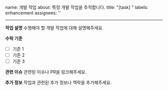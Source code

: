 name: 개발 작업
about: 특정 개발 작업을 추적합니다.
title: "[task] "
labels: enhancement
assignees: ''

---

**작업 설명**
수행해야 할 개발 작업에 대해 설명해주세요.

**수락 기준**
- [ ] 기준 1
- [ ] 기준 2
- [ ] 기준 3

**관련 이슈**
관련된 이슈나 PR을 링크해주세요.

**추가 정보**
작업과 관련된 추가 정보나 맥락을 추가해주세요.
